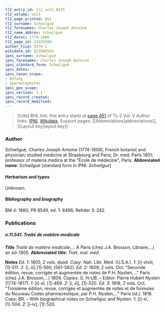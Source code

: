 ```yaml
---
tl2_entry_id: tl2_vol5_0425
tl2_volume: vol5
tl2_page_printed: 451
tl2_surname: Schwilgué
tl2_forenames: Charles Joseph Antoine
tl2_name_abbrev: Schwilgué
tl2_dates: 1774-1808
tl2_page_id: 33333590
author_lsid: 9379-1
wikidata_id: Q21608554
ipni_surname: Schwilgué
ipni_forenames: Charles Joseph Antoine
ipni_standard_form: Schwilgué
ipni_dates: 
ipni_taxon_scope: 
- Botany
- Spermatophytes
ipni_geo_scope: 
ipni_version: 1.1
ipni_record_created: 
ipni_record_modified:
---
```


> [!cite] BHL link: this entry starts at [page 451](https://www.biodiversitylibrary.org/page/33333590) of TL-2 Vol. V
> Author links: [IPNI](https://www.ipni.org/a/9379-1), [Wikidata](https://www.wikidata.org/wiki/Q21608554). Support pages: [[Abbreviations|abbreviations]], [[Layout key|layout key]]

### Author

Schwilgué, Charles Joseph Antoine (1774-1808), French botanist and physician; studied medicine at Strasbourg and Paris; Dr. med. Paris 1801; professor of materia medica at the "École de médecine", Paris. 
**Abbreviated name**: *Schwilgué* \[standard form in IPNI: *Schwilgué*\]

#### Herbarium and types

Unknown.

#### Bibliography and biography

BM 4: 1880; PR 8549, ed. 1: 8496; Rehder 3: 242.

### Publications

##### n.11.541. Traité de matière medicale

**Title**
*Traité de matière medicale*,... À Paris (chez J.A. Brosson, Libraire,...) an xiii-1805.
**Abbreviated title**: *Trait. mal. méd.*

**Notes**
*Ed. 1*: 1805, 2 vols. duod. *Copy*: Natl. Libr. Med. (U.S.A.).
*1*: \[i\]-xlviii, \[1\]-511.
*2*: \[i, iii\] \[1\]-560, \[561-562\].
*Ed. 2*: 1809, 2 vols. Oct. "Seconde édition, revue, corrigée et augmentée de notes de P.H. Nysten,..." Paris (chez J.A. Brosson,...) 1809. *Copies*: G, H-UB. – Editor: Pierre Hubert Nysten (1774-1817).
*1*: \[*i*\]-*xl*, \[*1*\]-*469*.
*2*: \[*i, iii*\], \[*1*\]-*520*.
*Ed. 3*: 1818, 2 vols. Oct. "Troisième édition, revue, corrigée et augmentée de notes et de formules du Nouveau Codex pharmaceutique, par P.H. Nysten,..." Paris (id.). 1818.
*Copy*: BR. – With biographical notes on Schwilguc and Nysten.
*1*: \[i\]-xl, \[1\]-504.
*2*: \[i-iv\], \[1\]-520.

